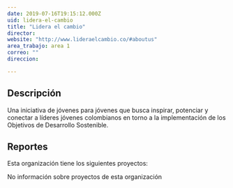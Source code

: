 ```yaml
---
date: 2019-07-16T19:15:12.000Z
uid: lidera-el-cambio
title: "Lidera el cambio"
director: 
website: "http://www.lideraelcambio.co/#aboutus"
area_trabajo: area 1
correo: ""
direccion: 

---
```


## Descripción

Una iniciativa de jóvenes para jóvenes que busca inspirar, potenciar y conectar a líderes jóvenes colombianos en torno a la implementación de los Objetivos de Desarrollo Sostenible.


## Reportes

Esta organización tiene los siguientes proyectos:

No información sobre proyectos de esta organización
